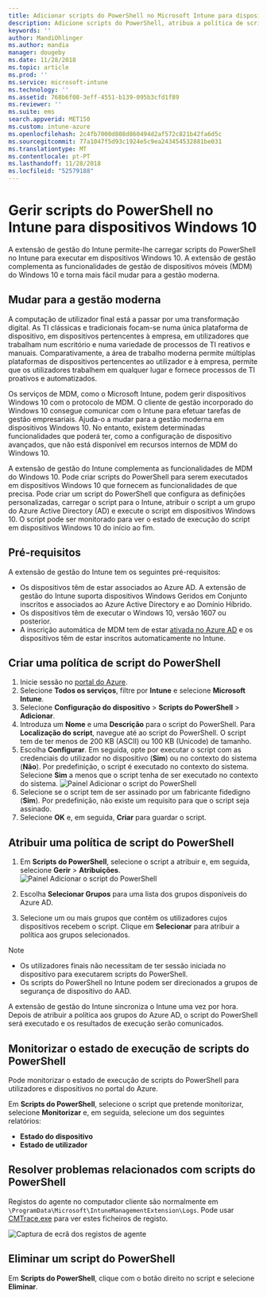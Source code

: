 ```yaml
---
title: Adicionar scripts do PowerShell no Microsoft Intune para dispositivos com o Windows 10 – Azure | Microsoft Docs
description: Adicione scripts do PowerShell, atribua a política de script a grupos do Azure Active Directory, utilize relatórios para monitorizar os scripts e veja os passos para eliminar scripts que adicionou em dispositivos com o Windows 10 no Microsoft Intune.
keywords: ''
author: MandiOhlinger
ms.author: mandia
manager: dougeby
ms.date: 11/28/2018
ms.topic: article
ms.prod: ''
ms.service: microsoft-intune
ms.technology: ''
ms.assetid: 768b6f08-3eff-4551-b139-095b3cfd1f89
ms.reviewer: ''
ms.suite: ems
search.appverid: MET150
ms.custom: intune-azure
ms.openlocfilehash: 2c4fb7000d808d860494d2af572c821b42fa6d5c
ms.sourcegitcommit: 77a1047f5d93c1924e5c9ea243454532881be031
ms.translationtype: MT
ms.contentlocale: pt-PT
ms.lasthandoff: 11/28/2018
ms.locfileid: "52579188"
---
```

# <a name="manage-powershell-scripts-in-intune-for-windows-10-devices"></a>Gerir scripts do PowerShell no Intune para dispositivos Windows 10
A extensão de gestão do Intune permite-lhe carregar scripts do PowerShell no Intune para executar em dispositivos Windows 10. A extensão de gestão complementa as funcionalidades de gestão de dispositivos móveis (MDM) do Windows 10 e torna mais fácil mudar para a gestão moderna.

## <a name="moving-to-modern-management"></a>Mudar para a gestão moderna
A computação de utilizador final está a passar por uma transformação digital. As TI clássicas e tradicionais focam-se numa única plataforma de dispositivo, em dispositivos pertencentes à empresa, em utilizadores que trabalham num escritório e numa variedade de processos de TI reativos e manuais. Comparativamente, a área de trabalho moderna permite múltiplas plataformas de dispositivos pertencentes ao utilizador e à empresa, permite que os utilizadores trabalhem em qualquer lugar e fornece processos de TI proativos e automatizados. 

Os serviços de MDM, como o Microsoft Intune, podem gerir dispositivos Windows 10 com o protocolo de MDM. O cliente de gestão incorporado do Windows 10 consegue comunicar com o Intune para efetuar tarefas de gestão empresariais. Ajuda-o a mudar para a gestão moderna em dispositivos Windows 10. No entanto, existem determinadas funcionalidades que poderá ter, como a configuração de dispositivo avançados, que não está disponível em recursos internos de MDM do Windows 10.

A extensão de gestão do Intune complementa as funcionalidades de MDM do Windows 10. Pode criar scripts do PowerShell para serem executados em dispositivos Windows 10 que fornecem as funcionalidades de que precisa. Pode criar um script do PowerShell que configura as definições personalizadas, carregar o script para o Intune, atribuir o script a um grupo do Azure Active Directory (AD) e execute o script em dispositivos Windows 10. O script pode ser monitorado para ver o estado de execução do script em dispositivos Windows 10 do início ao fim.

## <a name="prerequisites"></a>Pré-requisitos
A extensão de gestão do Intune tem os seguintes pré-requisitos:
- Os dispositivos têm de estar associados ao Azure AD. A extensão de gestão do Intune suporta dispositivos Windows Geridos em Conjunto inscritos e associados ao Azure Active Directory e ao Domínio Híbrido.
- Os dispositivos têm de executar o Windows 10, versão 1607 ou posterior.
- A inscrição automática de MDM tem de estar [ativada no Azure AD](https://docs.microsoft.com/intune/windows-enroll#enable-windows-10-automatic-enrollment) e os dispositivos têm de estar inscritos automaticamente no Intune.

## <a name="create-a-powershell-script-policy"></a>Criar uma política de script do PowerShell 
1. Inicie sessão no [portal do Azure](https://portal.azure.com).
2. Selecione **Todos os serviços**, filtre por **Intune** e selecione **Microsoft Intune**.
3. Selecione **Configuração do dispositivo** > **Scripts do PowerShell** > **Adicionar**.
4. Introduza um **Nome** e uma **Descrição** para o script do PowerShell. Para **Localização do script**, navegue até ao script do PowerShell. O script tem de ter menos de 200 KB (ASCII) ou 100 KB (Unicode) de tamanho.
5. Escolha **Configurar**. Em seguida, opte por executar o script com as credenciais do utilizador no dispositivo (**Sim**) ou no contexto do sistema (**Não**). Por predefinição, o script é executado no contexto do sistema. Selecione **Sim** a menos que o script tenha de ser executado no contexto do sistema. 
  ![Painel Adicionar o script do PowerShell](./media/mgmt-extension-add-script.png)
6. Selecione se o script tem de ser assinado por um fabricante fidedigno (**Sim**). Por predefinição, não existe um requisito para que o script seja assinado. 
7. Selecione **OK** e, em seguida, **Criar** para guardar o script.

## <a name="assign-a-powershell-script-policy"></a>Atribuir uma política de script do PowerShell
1. Em **Scripts do PowerShell**, selecione o script a atribuir e, em seguida, selecione **Gerir** > **Atribuições**.
  ![Painel Adicionar o script do PowerShell](./media/mgmt-extension-assignments.png)
 
2. Escolha **Selecionar Grupos** para uma lista dos grupos disponíveis do Azure AD. 
3. Selecione um ou mais grupos que contêm os utilizadores cujos dispositivos recebem o script. Clique em **Selecionar** para atribuir a política aos grupos selecionados.

> [!NOTE]
> - Os utilizadores finais não necessitam de ter sessão iniciada no dispositivo para executarem scripts do PowerShell. 
> - Os scripts do PowerShell no Intune podem ser direcionados a grupos de segurança de dispositivo do AAD.

A extensão de gestão do Intune sincroniza o Intune uma vez por hora. Depois de atribuir a política aos grupos do Azure AD, o script do PowerShell será executado e os resultados de execução serão comunicados. 
 
## <a name="monitor-run-status-for-powershell-scripts"></a>Monitorizar o estado de execução de scripts do PowerShell
Pode monitorizar o estado de execução de scripts do PowerShell para utilizadores e dispositivos no portal do Azure.

Em **Scripts do PowerShell**, selecione o script que pretende monitorizar, selecione **Monitorizar** e, em seguida, selecione um dos seguintes relatórios:
   - **Estado do dispositivo**
   - **Estado de utilizador**

## <a name="troubleshoot-powershell-scripts"></a>Resolver problemas relacionados com scripts do PowerShell

Registos do agente no computador cliente são normalmente em `\ProgramData\Microsoft\IntuneManagementExtension\Logs`. Pode usar [CMTrace.exe](https://docs.microsoft.com/sccm/core/support/tools) para ver estes ficheiros de registo. 

![Captura de ecrã dos registos de agente](./media/apps-win32-app-10.png)  

## <a name="delete-a-powershell-script"></a>Eliminar um script do PowerShell
Em **Scripts do PowerShell**, clique com o botão direito no script e selecione **Eliminar**.
